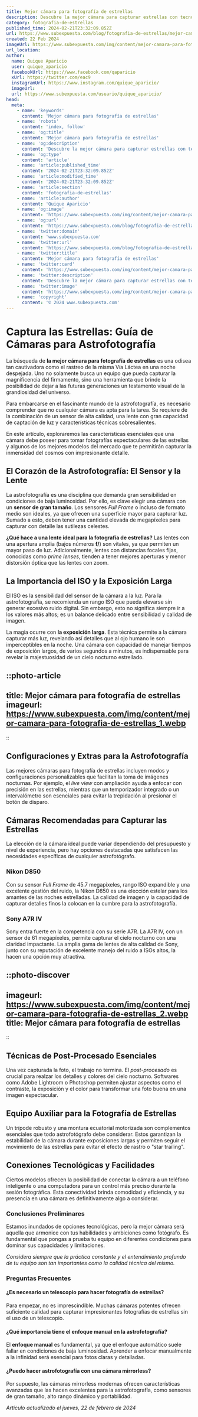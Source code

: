 ```yaml
---
title: Mejor cámara para fotografía de estrellas
description: Descubre la mejor cámara para capturar estrellas con tecnología avanzada, garantizando fotos astrales impresionantes. Tu guía estelar aquí.
category: fotografia-de-estrellas
published_time: 2024-02-21T23:32:09.852Z
url: https://www.subexpuesta.com/blog/fotografia-de-estrellas/mejor-camara-para-fotografia-de-estrellas
created: 22 Feb 2024
imageUrl: https://www.subexpuesta.com/img/content/mejor-camara-para-fotografia-de-estrellas_1.webp
url_location:
author:
  name: Quique Aparicio
  user: quique_aparicio
  facebookUrl: https://www.facebook.com/qaparicio
  xUrl: https://twitter.com/eac9
  instagramUrl: https://www.instagram.com/quique_aparicio/
  imageUrl: 
  url: https://www.subexpuesta.com/usuario/quique_aparicio/
head:
  meta:
    - name: 'keywords'
      content: 'Mejor cámara para fotografía de estrellas'
    - name: 'robots'
      content: 'index, follow'
    - name: 'og:title'
      content: 'Mejor cámara para fotografía de estrellas'
    - name: 'og:description'
      content: 'Descubre la mejor cámara para capturar estrellas con tecnología avanzada, garantizando fotos astrales impresionantes. Tu guía estelar aquí.'
    - name: 'og:type'
      content: 'article'
    - name: 'article:published_time'
      content: '2024-02-21T23:32:09.852Z'
    - name: 'article:modified_time'
      content: '2024-02-21T23:32:09.852Z'
    - name: 'article:section'
      content: 'fotografia-de-estrellas'
    - name: 'article:author'
      content: 'Quique Aparicio'
    - name: 'og:image'
      content: 'https://www.subexpuesta.com/img/content/mejor-camara-para-fotografia-de-estrellas_1.webp'
    - name: 'og:url'
      content: 'https://www.subexpuesta.com/blog/fotografia-de-estrellas/mejor-camara-para-fotografia-de-estrellas'
    - name: 'twitter:domain'
      content: 'www.subexpuesta.com'
    - name: 'twitter:url'
      content: 'https://www.subexpuesta.com/blog/fotografia-de-estrellas/mejor-camara-para-fotografia-de-estrellas'
    - name: 'twitter:title'
      content: 'Mejor cámara para fotografía de estrellas'
    - name: 'twitter:card'
      content: 'https://www.subexpuesta.com/img/content/mejor-camara-para-fotografia-de-estrellas_1.webp'
    - name: 'twitter:description'
      content: 'Descubre la mejor cámara para capturar estrellas con tecnología avanzada, garantizando fotos astrales impresionantes. Tu guía estelar aquí.'
    - name: 'twitter:image'
      content: 'https://www.subexpuesta.com/img/content/mejor-camara-para-fotografia-de-estrellas_1.webp'
    - name: 'copyright'
      content: '© 2024 www.subexpuesta.com'
---
```

# Captura las Estrellas: Guía de Cámaras para Astrofotografía

La búsqueda de **la mejor cámara para fotografía de estrellas** es una odisea tan cautivadora como el rastreo de la misma Vía Láctea en una noche despejada. Uno no solamente busca un equipo que pueda capturar la magnificencia del firmamento, sino una herramienta que brinde la posibilidad de dejar a las futuras generaciones un testamento visual de la grandiosidad del universo.

Para embarcarse en el fascinante mundo de la astrofotografía, es necesario comprender que no cualquier cámara es apta para la tarea. Se requiere de la combinación de un sensor de alta calidad, una lente con gran capacidad de captación de luz y características técnicas sobresalientes.

En este artículo, exploraremos las características esenciales que una cámara debe poseer para tomar fotografías espectaculares de las estrellas y algunos de los mejores modelos del mercado que te permitirán capturar la inmensidad del cosmos con impresionante detalle.

## El Corazón de la Astrofotografía: El Sensor y la Lente

La astrofotografía es una disciplina que demanda gran sensibilidad en condiciones de baja luminosidad. Por ello, es clave elegir una cámara con un **sensor de gran tamaño**. Los sensores *Full Frame* o incluso de formato medio son ideales, ya que ofrecen una superficie mayor para capturar luz. Sumado a esto, deben tener una cantidad elevada de megapíxeles para capturar con detalle las sutilezas celestes.

**¿Qué hace a una lente ideal para la fotografía de estrellas?** Las lentes con una apertura amplia (bajos números **f/**) son vitales, ya que permiten un mayor paso de luz. Adicionalmente, lentes con distancias focales fijas, conocidas como *prime lenses*, tienden a tener mejores aperturas y menor distorsión óptica que las lentes con zoom.

## La Importancia del ISO y la Exposición Larga

El ISO es la sensibilidad del sensor de la cámara a la luz. Para la astrofotografía, se recomienda un rango ISO que pueda elevarse sin generar excesivo ruido digital. Sin embargo, esto no significa siempre ir a los valores más altos; es un balance delicado entre sensibilidad y calidad de imagen.

La magia ocurre con **la exposición larga**. Esta técnica permite a la cámara capturar más luz, revelando así detalles que al ojo humano le son imperceptibles en la noche. Una cámara con capacidad de manejar tiempos de exposición largos, de varios segundos a minutos, es indispensable para revelar la majestuosidad de un cielo nocturno estrellado.


::photo-article
---
title: Mejor cámara para fotografía de estrellas
imageurl: https://www.subexpuesta.com/img/content/mejor-camara-para-fotografia-de-estrellas_1.webp
---
::


## Configuraciones y Extras para la Astrofotografía

Las mejores cámaras para fotografía de estrellas incluyen modos y configuraciones personalizables que facilitan la toma de imágenes nocturnas. Por ejemplo, el *live view* con ampliación ayuda a enfocar con precisión en las estrellas, mientras que un temporizador integrado o un intervalómetro son esenciales para evitar la trepidación al presionar el botón de disparo.

## Cámaras Recomendadas para Capturar las Estrellas

La elección de la cámara ideal puede variar dependiendo del presupuesto y nivel de experiencia, pero hay opciones destacadas que satisfacen las necesidades específicas de cualquier astrofotógrafo.

### Nikon D850

Con su sensor *Full Frame* de 45.7 megapíxeles, rango ISO expandible y una excelente gestión del ruido, la Nikon D850 es una elección estelar para los amantes de las noches estrelladas. La calidad de imagen y la capacidad de capturar detalles finos la colocan en la cumbre para la astrofotografía.

### Sony A7R IV

Sony entra fuerte en la competencia con su serie A7R. La A7R IV, con un sensor de 61 megapíxeles, permite capturar el cielo nocturno con una claridad impactante. La amplia gama de lentes de alta calidad de Sony, junto con su reputación de excelente manejo del ruido a ISOs altos, la hacen una opción muy atractiva.


::photo-discover
---
imageurl: https://www.subexpuesta.com/img/content/mejor-camara-para-fotografia-de-estrellas_2.webp
title: Mejor cámara para fotografía de estrellas
---
::


## Técnicas de Post-Procesado Esenciales

Una vez capturada la foto, el trabajo no termina. El *post-procesado* es crucial para realzar los detalles y colores del cielo nocturno. Softwares como Adobe Lightroom o Photoshop permiten ajustar aspectos como el contraste, la exposición y el color para transformar una foto buena en una imagen espectacular.

## Equipo Auxiliar para la Fotografía de Estrellas

Un trípode robusto y una montura ecuatorial motorizada son complementos esenciales que todo astrofotógrafo debe considerar. Estos garantizan la estabilidad de la cámara durante exposiciones largas y permiten seguir el movimiento de las estrellas para evitar el efecto de rastro o "star trailing".

## Conexiones Tecnológicas y Facilidades

Ciertos modelos ofrecen la posibilidad de conectar la cámara a un teléfono inteligente o una computadora para un control más preciso durante la sesión fotográfica. Esta conectividad brinda comodidad y eficiencia, y su presencia en una cámara es definitivamente algo a considerar.

### Conclusiones Preliminares

Estamos inundados de opciones tecnológicas, pero la mejor cámara será aquella que armonice con tus habilidades y ambiciones como fotógrafo. Es fundamental que pongas a prueba tu equipo en diferentes condiciones para dominar sus capacidades y limitaciones.

*Considera siempre que la práctica constante y el entendimiento profundo de tu equipo son tan importantes como la calidad técnica del mismo.*

### Preguntas Frecuentes

#### ¿Es necesario un telescopio para hacer fotografía de estrellas?
Para empezar, no es imprescindible. Muchas cámaras potentes ofrecen suficiente calidad para capturar impresionantes fotografías de estrellas sin el uso de un telescopio.

#### ¿Qué importancia tiene el enfoque manual en la astrofotografía?
El **enfoque manual** es fundamental, ya que el enfoque automático suele fallar en condiciones de baja luminosidad. Aprender a enfocar manualmente a la infinidad será esencial para fotos claras y detalladas.

#### ¿Puedo hacer astrofotografía con una cámara mirrorless?
Por supuesto, las cámaras mirrorless modernas ofrecen características avanzadas que las hacen excelentes para la astrofotografía, como sensores de gran tamaño, alto rango dinámico y portabilidad.

_Artículo actualizado el jueves, 22 de febrero de 2024_